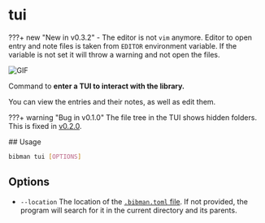 # tui

???+ new "New in v0.3.2"
    - The editor is not `vim` anymore. Editor to open entry and note files is taken from `EDITOR` environment variable. If the variable is not set it will throw a warning and not open the files.

![GIF](../media/tui.gif)

Command to **enter a TUI to interact with the library.**

You can view the entries and their notes, as well as edit them.

???+ warning "Bug in v0.1.0"
    The file tree in the TUI shows hidden folders. This is fixed in [v0.2.0](../changelog.md#v020).

## Usage

```bash
bibman tui [OPTIONS]
```

## Options

* `--location` The location of the [`.bibman.toml` file](../config-format/index.md). If not provided, the program will search for it in the current directory and its parents.